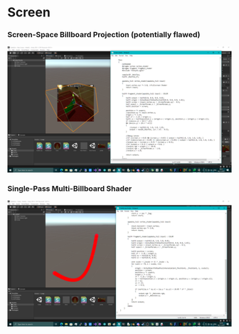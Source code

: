 # Screen

### Screen-Space Billboard Projection (potentially flawed)
![screenshot](https://github.com/themindvirus/moovatom/blob/main/IntelUnityShaderLabSDK_Tests/MiscDarkRoomShaders/Screen/screenshot.png)
### Single-Pass Multi-Billboard Shader
![screenshot2](https://github.com/themindvirus/moovatom/blob/main/IntelUnityShaderLabSDK_Tests/MiscDarkRoomShaders/Screen/screenshot2.png)
